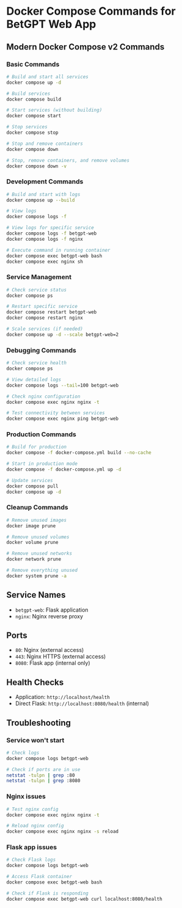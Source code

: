 # Docker Compose Commands for BetGPT Web App

## Modern Docker Compose v2 Commands

### Basic Commands
```bash
# Build and start all services
docker compose up -d

# Build services
docker compose build

# Start services (without building)
docker compose start

# Stop services
docker compose stop

# Stop and remove containers
docker compose down

# Stop, remove containers, and remove volumes
docker compose down -v
```

### Development Commands
```bash
# Build and start with logs
docker compose up --build

# View logs
docker compose logs -f

# View logs for specific service
docker compose logs -f betgpt-web
docker compose logs -f nginx

# Execute command in running container
docker compose exec betgpt-web bash
docker compose exec nginx sh
```

### Service Management
```bash
# Check service status
docker compose ps

# Restart specific service
docker compose restart betgpt-web
docker compose restart nginx

# Scale services (if needed)
docker compose up -d --scale betgpt-web=2
```

### Debugging Commands
```bash
# Check service health
docker compose ps

# View detailed logs
docker compose logs --tail=100 betgpt-web

# Check nginx configuration
docker compose exec nginx nginx -t

# Test connectivity between services
docker compose exec nginx ping betgpt-web
```

### Production Commands
```bash
# Build for production
docker compose -f docker-compose.yml build --no-cache

# Start in production mode
docker compose -f docker-compose.yml up -d

# Update services
docker compose pull
docker compose up -d
```

### Cleanup Commands
```bash
# Remove unused images
docker image prune

# Remove unused volumes
docker volume prune

# Remove unused networks
docker network prune

# Remove everything unused
docker system prune -a
```

## Service Names
- `betgpt-web`: Flask application
- `nginx`: Nginx reverse proxy

## Ports
- `80`: Nginx (external access)
- `443`: Nginx HTTPS (external access)
- `8080`: Flask app (internal only)

## Health Checks
- Application: `http://localhost/health`
- Direct Flask: `http://localhost:8080/health` (internal)

## Troubleshooting

### Service won't start
```bash
# Check logs
docker compose logs betgpt-web

# Check if ports are in use
netstat -tulpn | grep :80
netstat -tulpn | grep :8080
```

### Nginx issues
```bash
# Test nginx config
docker compose exec nginx nginx -t

# Reload nginx config
docker compose exec nginx nginx -s reload
```

### Flask app issues
```bash
# Check Flask logs
docker compose logs betgpt-web

# Access Flask container
docker compose exec betgpt-web bash

# Check if Flask is responding
docker compose exec betgpt-web curl localhost:8080/health
```
